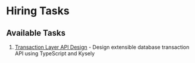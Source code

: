 # Hiring Tasks

## Available Tasks

1. [Transaction Layer API Design](./TRANSACTION.md) - Design extensible database transaction API using TypeScript and Kysely